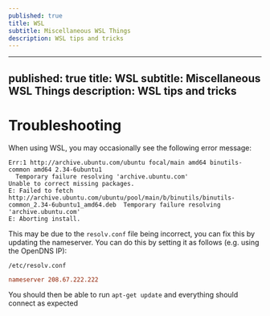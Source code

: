 ```yaml
---
published: true
title: WSL
subtitle: Miscellaneous WSL Things
description: WSL tips and tricks
---
```


---
published: true
title: WSL
subtitle: Miscellaneous WSL Things
description: WSL tips and tricks
---

# Troubleshooting

When using WSL, you may occasionally see the following error message:

```
Err:1 http://archive.ubuntu.com/ubuntu focal/main amd64 binutils-common amd64 2.34-6ubuntu1
  Temporary failure resolving 'archive.ubuntu.com'
Unable to correct missing packages.
E: Failed to fetch http://archive.ubuntu.com/ubuntu/pool/main/b/binutils/binutils-common_2.34-6ubuntu1_amd64.deb  Temporary failure resolving 'archive.ubuntu.com'
E: Aborting install.
```

This may be due to the `resolv.conf` file being incorrect, you can fix this by updating the nameserver. You can do this by setting it as follows (e.g. using the OpenDNS IP):

`/etc/resolv.conf`

```conf
nameserver 208.67.222.222
```

You should then be able to run `apt-get update` and everything should connect as expected
